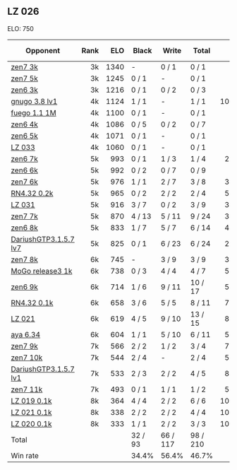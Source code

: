 ## LZ 026 ##

ELO: 750

Opponent | Rank | ELO | Black | Write | Total | Win rate
---------|-----:|----:|-------|-------|-------|-------:
[zen7 3k](zen7%203k.md) | 3k | 1340 | - | 0 / 1 | 0 / 1 | 0.0%
[zen7 5k](zen7%205k.md) | 3k | 1245 | 0 / 1 | - | 0 / 1 | 0.0%
[zen6 3k](zen6%203k.md) | 3k | 1216 | 0 / 1 | 0 / 2 | 0 / 3 | 0.0%
[gnugo 3.8 lv1](gnugo%203.8%20lv1.md) | 4k | 1124 | 1 / 1 | - | 1 / 1 | 100.0%
[fuego 1.1 1M](fuego%201.1%201M.md) | 4k | 1100 | 0 / 1 | - | 0 / 1 | 0.0%
[zen6 4k](zen6%204k.md) | 4k | 1086 | 0 / 5 | 0 / 2 | 0 / 7 | 0.0%
[zen6 5k](zen6%205k.md) | 4k | 1071 | 0 / 1 | - | 0 / 1 | 0.0%
[LZ 033](LZ%20033.md) | 4k | 1060 | 0 / 1 | - | 0 / 1 | 0.0%
[zen6 7k](zen6%207k.md) | 5k | 993 | 0 / 1 | 1 / 3 | 1 / 4 | 25.0%
[zen6 6k](zen6%206k.md) | 5k | 992 | 0 / 2 | 0 / 7 | 0 / 9 | 0.0%
[zen7 6k](zen7%206k.md) | 5k | 976 | 1 / 1 | 2 / 7 | 3 / 8 | 37.5%
[RN4.32 0.2k](RN4.32%200.2k.md) | 5k | 965 | 0 / 2 | 2 / 2 | 2 / 4 | 50.0%
[LZ 031](LZ%20031.md) | 5k | 916 | 3 / 7 | 0 / 2 | 3 / 9 | 33.3%
[zen7 7k](zen7%207k.md) | 5k | 870 | 4 / 13 | 5 / 11 | 9 / 24 | 37.5%
[zen6 8k](zen6%208k.md) | 5k | 833 | 1 / 7 | 5 / 7 | 6 / 14 | 42.9%
[DariushGTP3.1.5.7 lv7](DariushGTP3.1.5.7%20lv7.md) | 5k | 825 | 0 / 1 | 6 / 23 | 6 / 24 | 25.0%
[zen7 8k](zen7%208k.md) | 6k | 745 | - | 3 / 9 | 3 / 9 | 33.3%
[MoGo release3 1k](MoGo%20release3%201k.md) | 6k | 738 | 0 / 3 | 4 / 4 | 4 / 7 | 57.1%
[zen6 9k](zen6%209k.md) | 6k | 714 | 1 / 6 | 9 / 11 | 10 / 17 | 58.8%
[RN4.32 0.1k](RN4.32%200.1k.md) | 6k | 658 | 3 / 6 | 5 / 5 | 8 / 11 | 72.7%
[LZ 021](LZ%20021.md) | 6k | 619 | 4 / 5 | 9 / 10 | 13 / 15 | 86.7%
[aya 6.34](aya%206.34.md) | 6k | 604 | 1 / 1 | 5 / 10 | 6 / 11 | 54.5%
[zen7 9k](zen7%209k.md) | 7k | 566 | 2 / 2 | 1 / 2 | 3 / 4 | 75.0%
[zen7 10k](zen7%2010k.md) | 7k | 544 | 2 / 4 | - | 2 / 4 | 50.0%
[DariushGTP3.1.5.7 lv1](DariushGTP3.1.5.7%20lv1.md) | 7k | 533 | 2 / 3 | 2 / 2 | 4 / 5 | 80.0%
[zen7 11k](zen7%2011k.md) | 7k | 493 | 0 / 1 | 1 / 1 | 1 / 2 | 50.0%
[LZ 019 0.1k](LZ%20019%200.1k.md) | 8k | 364 | 4 / 4 | 2 / 2 | 6 / 6 | 100.0%
[LZ 021 0.1k](LZ%20021%200.1k.md) | 8k | 338 | 2 / 2 | 2 / 2 | 4 / 4 | 100.0%
[LZ 020 0.1k](LZ%20020%200.1k.md) | 8k | 333 | 1 / 1 | 2 / 2 | 3 / 3 | 100.0%
Total | | | 32 / 93 | 66 / 117 | 98 / 210 | 
Win rate| | | 34.4% | 56.4% | 46.7% | 
